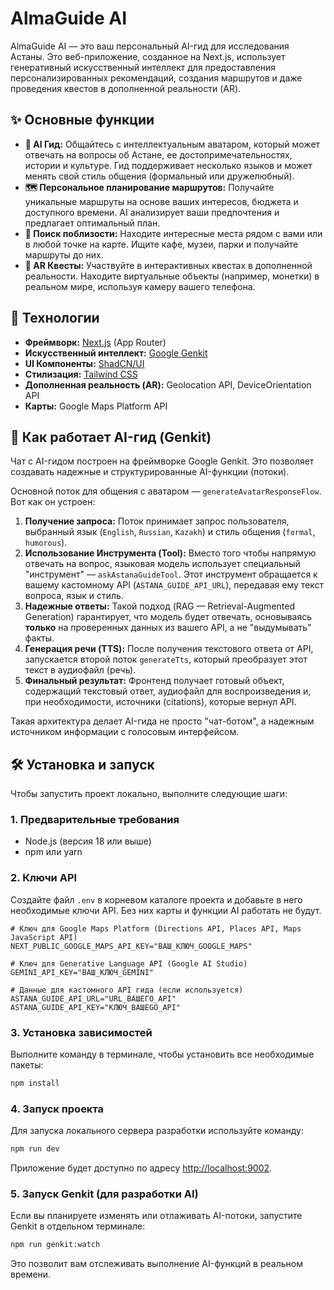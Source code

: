 # AlmaGuide AI

AlmaGuide AI — это ваш персональный AI-гид для исследования Астаны. Это веб-приложение, созданное на Next.js, использует генеративный искусственный интеллект для предоставления персонализированных рекомендаций, создания маршрутов и даже проведения квестов в дополненной реальности (AR).

## ✨ Основные функции

*   **🤖 AI Гид:** Общайтесь с интеллектуальным аватаром, который может отвечать на вопросы об Астане, ее достопримечательностях, истории и культуре. Гид поддерживает несколько языков и может менять свой стиль общения (формальный или дружелюбный).
*   **🗺️ Персональное планирование маршрутов:** Получайте уникальные маршруты на основе ваших интересов, бюджета и доступного времени. AI анализирует ваши предпочтения и предлагает оптимальный план.
*   **📍 Поиск поблизости:** Находите интересные места рядом с вами или в любой точке на карте. Ищите кафе, музеи, парки и получайте маршруты до них.
*   **📸 AR Квесты:** Участвуйте в интерактивных квестах в дополненной реальности. Находите виртуальные объекты (например, монетки) в реальном мире, используя камеру вашего телефона.

## 🚀 Технологии

*   **Фреймворк:** [Next.js](https://nextjs.org/) (App Router)
*   **Искусственный интеллект:** [Google Genkit](https://firebase.google.com/docs/genkit)
*   **UI Компоненты:** [ShadCN/UI](https://ui.shadcn.com/)
*   **Стилизация:** [Tailwind CSS](https://tailwindcss.com/)
*   **Дополненная реальность (AR):** Geolocation API, DeviceOrientation API
*   **Карты:** Google Maps Platform API

## 🤖 Как работает AI-гид (Genkit)

Чат с AI-гидом построен на фреймворке Google Genkit. Это позволяет создавать надежные и структурированные AI-функции (потоки).

Основной поток для общения с аватаром — `generateAvatarResponseFlow`. Вот как он устроен:

1.  **Получение запроса:** Поток принимает запрос пользователя, выбранный язык (`English`, `Russian`, `Kazakh`) и стиль общения (`formal`, `humorous`).
2.  **Использование Инструмента (Tool):** Вместо того чтобы напрямую отвечать на вопрос, языковая модель использует специальный "инструмент" — `askAstanaGuideTool`. Этот инструмент обращается к вашему кастомному API (`ASTANA_GUIDE_API_URL`), передавая ему текст вопроса, язык и стиль.
3.  **Надежные ответы:** Такой подход (RAG — Retrieval-Augmented Generation) гарантирует, что модель будет отвечать, основываясь **только** на проверенных данных из вашего API, а не "выдумывать" факты.
4.  **Генерация речи (TTS):** После получения текстового ответа от API, запускается второй поток `generateTts`, который преобразует этот текст в аудиофайл (речь).
5.  **Финальный результат:** Фронтенд получает готовый объект, содержащий текстовый ответ, аудиофайл для воспроизведения и, при необходимости, источники (citations), которые вернул API.

Такая архитектура делает AI-гида не просто "чат-ботом", а надежным источником информации с голосовым интерфейсом.

## 🛠️ Установка и запуск

Чтобы запустить проект локально, выполните следующие шаги:

### 1. Предварительные требования

*   Node.js (версия 18 или выше)
*   npm или yarn

### 2. Ключи API

Создайте файл `.env` в корневом каталоге проекта и добавьте в него необходимые ключи API. Без них карты и функции AI работать не будут.

```env
# Ключ для Google Maps Platform (Directions API, Places API, Maps JavaScript API)
NEXT_PUBLIC_GOOGLE_MAPS_API_KEY="ВАШ_КЛЮЧ_GOOGLE_MAPS"

# Ключ для Generative Language API (Google AI Studio)
GEMINI_API_KEY="ВАШ_КЛЮЧ_GEMINI"

# Данные для кастомного API гида (если используется)
ASTANA_GUIDE_API_URL="URL_ВАШЕГО_API"
ASTANA_GUIDE_API_KEY="КЛЮЧ_ВАШЕGO_API"
```

### 3. Установка зависимостей

Выполните команду в терминале, чтобы установить все необходимые пакеты:

```bash
npm install
```

### 4. Запуск проекта

Для запуска локального сервера разработки используйте команду:

```bash
npm run dev
```

Приложение будет доступно по адресу [http://localhost:9002](http://localhost:9002).

### 5. Запуск Genkit (для разработки AI)

Если вы планируете изменять или отлаживать AI-потоки, запустите Genkit в отдельном терминале:

```bash
npm run genkit:watch
```

Это позволит вам отслеживать выполнение AI-функций в реальном времени.
